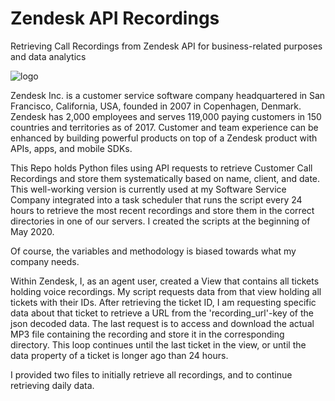 # Zendesk API Recordings
Retrieving Call Recordings  from Zendesk API for business-related purposes and data analytics

![logo](https://user-images.githubusercontent.com/43521144/82922735-99c80500-9f3f-11ea-82e6-e651329007c3.PNG)

Zendesk Inc. is a customer service software company headquartered in San Francisco, California, USA, founded in 2007 in Copenhagen, Denmark. Zendesk has 2,000 employees and serves 119,000 paying customers in 150 countries and territories as of 2017. 
Customer and team experience can be enhanced by building powerful products on top of a Zendesk product with APIs, apps, and mobile SDKs.

This Repo holds Python files using API requests to retrieve Customer Call Recordings and store them systematically based on name, client, and date. This well-working version is currently used at my Software Service Company integrated into a task scheduler that runs the script every 24 hours to retrieve the most recent recordings and store them in the correct directories in one of our servers. I created the scripts at the beginning of May 2020.

Of course, the variables and methodology is biased towards what my company needs. 

Within Zendesk, I, as an agent user, created a View that contains all tickets holding voice recordings.
My script requests data from that view holding all tickets with their IDs. After retrieving the ticket ID, I am requesting specific data about that ticket to retrieve a URL from the 'recording_url'-key of the json decoded data. The last request is to access and download the actual MP3 file containing the recording and store it in the corresponding directory. This loop continues until the last ticket in the view, or until the data property of a ticket is longer ago than 24 hours.

I provided two files to initially retrieve all recordings, and to continue retrieving daily data.
